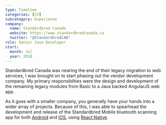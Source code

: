 ```yaml
---
type: Timeline
categories: [CV]
subcategory: Experience
company:
  name: Standardbred Canada
  website: https://www.standardbredcanada.ca
  twitter: "@StandardbredCAN"
role: Senior Java Developer
start:
  month: Jul
  year: 2018
---
```


Standardbred Canada was nearing the end of their legacy migration to web services, I was brought on to start phasing out the vendor development company. My primary responsiblities were the design and development of the remaining legacy modules from Basic to a Java backed AngularJS web app.

As it goes with a smaller company, you generally have your hands into a wider array of projects. Because of this, I was able to spearhead the development and release of the Standardbred Mobile bluetooth scanning app for both [Android](https://play.google.com/store/apps/details?id=com.standardbredmobileapp&hl=en_CA) and [IOS](https://apps.apple.com/ca/app/standardbred-canada-mobile/id1476739891), using [React Native](https://facebook.github.io/react-native/).
